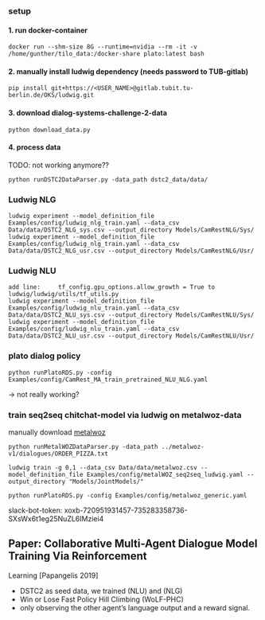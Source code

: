 ### setup
#### 1. run docker-container
    
    docker run --shm-size 8G --runtime=nvidia --rm -it -v /home/gunther/tilo_data:/docker-share plato:latest bash
#### 2. manually install ludwig dependency (needs password to TUB-gitlab)
    pip install git+https://<USER_NAME>@gitlab.tubit.tu-berlin.de/OKS/ludwig.git
#### 3. download dialog-systems-challenge-2-data
    python download_data.py 
#### 4. process data
TODO: not working anymore??

    python runDSTC2DataParser.py -data_path dstc2_data/data/  

### Ludwig NLG
    ludwig experiment --model_definition_file Examples/config/ludwig_nlg_train.yaml --data_csv Data/data/DSTC2_NLG_sys.csv --output_directory Models/CamRestNLG/Sys/
    ludwig experiment --model_definition_file Examples/config/ludwig_nlg_train.yaml --data_csv Data/data/DSTC2_NLG_usr.csv --output_directory Models/CamRestNLG/Usr/

### Ludwig NLU
    add line:     tf_config.gpu_options.allow_growth = True to ludwig/ludwig/utils/tf_utils.py
    ludwig experiment --model_definition_file Examples/config/ludwig_nlu_train.yaml --data_csv Data/data/DSTC2_NLU_sys.csv --output_directory Models/CamRestNLU/Sys/
    ludwig experiment --model_definition_file Examples/config/ludwig_nlu_train.yaml --data_csv Data/data/DSTC2_NLU_usr.csv --output_directory Models/CamRestNLU/Usr/

### plato dialog policy
    python runPlatoRDS.py -config Examples/config/CamRest_MA_train_pretrained_NLU_NLG.yaml
    
-> not really working?
    
### train seq2seq chitchat-model via ludwig on metalwoz-data

manually download [metalwoz](https://www.microsoft.com/en-us/research/project/metalwoz/) 
    
    python runMetalWOZDataParser.py -data_path ../metalwoz-v1/dialogues/ORDER_PIZZA.txt

    ludwig train -g 0,1 --data_csv Data/data/metalwoz.csv --model_definition_file Examples/config/metalWOZ_seq2seq_ludwig.yaml --output_directory "Models/JointModels/"

    python runPlatoRDS.py -config Examples/config/metalwoz_generic.yaml

slack-bot-token: xoxb-720951931457-735283358736-SXsWx6t1eg25NuZL6IMziei4

## Paper: Collaborative Multi-Agent Dialogue Model Training Via Reinforcement
Learning [Papangelis 2019]
* DSTC2 as seed data, we trained (NLU) and (NLG) 
* Win or Lose Fast Policy Hill Climbing (WoLF-PHC)
* only observing the other agent’s language output and a reward signal.
